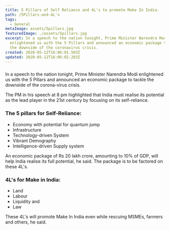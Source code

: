 ```yaml
---
title: 5 Pillars of Self Reliance and 4L's to promote Make In India.
path: /5Pillars-and-4L's
tags:
  - General
metaImage: assets/5pillars.jpg
featuredImage: ./assets/5pillars.jpg
excerpt: In a speech to the nation tonight, Prime Minister Narendra Modi
  enlightened us with the 5 Pillars and announced an economic package to tackle
  the downside of the coronavirus crisis.
created: 2020-05-12T16:06:01.503Z
updated: 2020-05-12T16:06:02.283Z
---
```

### <!--StartFragment-->

In a speech to the nation tonight, Prime Minister Narendra Modi enlightened us with the 5 Pillars and announced an economic package to tackle the downside of the corona-virus crisis.

The PM in his speech at 8 pm highlighted that India must realise its potential as the lead player in the 21st century by focusing on its self-reliance.

### The 5 pillars for Self-Reliance:

* Economy with potential for quantum jump
* Infrastructure
* Technology-driven System
* Vibrant Demography
* Intelligence-driven Supply system

An economic package of Rs 20 lakh crore, amounting to 10% of GDP, will help India realise its full potential, he said. The package is to be factored on these 4L's.

### 4L's for Make in India:

* Land
* Labour
* Liquidity and 
* Law 

These 4L's will promote Make In India even while rescuing MSMEs, farmers and others, he said.

<!--EndFragment-->